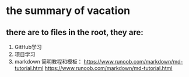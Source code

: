 # the summary of vacation
## there are to files in the root, they are:
1. GitHub学习
2. 项目学习
3. markdown 简明教程和模板： https://www.runoob.com/markdown/md-tutorial.html https://www.runoob.com/markdown/md-tutorial.html
